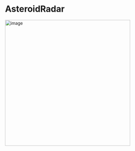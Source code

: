 # AsteroidRadar

<img width="412" alt="image" src="https://github.com/Oalbarran94/AsteroidRadar/assets/29233418/87bf7fbf-9292-4996-a6c3-fee7476823eb">
